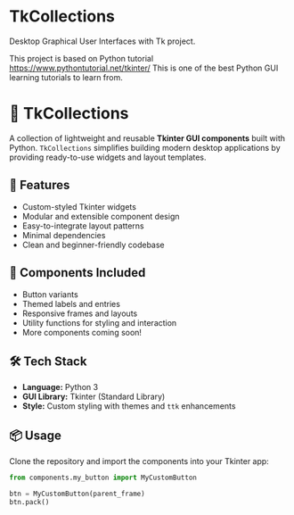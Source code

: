 # TkCollections
 Desktop Graphical User Interfaces with Tk project.

 This project is based on Python tutorial https://www.pythontutorial.net/tkinter/
 This is one of the best Python GUI learning tutorials to learn from. 
# 🧰 TkCollections

A collection of lightweight and reusable **Tkinter GUI components** built with Python. `TkCollections` simplifies building modern desktop applications by providing ready-to-use widgets and layout templates.

## 🎯 Features

- Custom-styled Tkinter widgets
- Modular and extensible component design
- Easy-to-integrate layout patterns
- Minimal dependencies
- Clean and beginner-friendly codebase

## 🧩 Components Included

- Button variants
- Themed labels and entries
- Responsive frames and layouts
- Utility functions for styling and interaction
- More components coming soon!

## 🛠️ Tech Stack

- **Language:** Python 3  
- **GUI Library:** Tkinter (Standard Library)  
- **Style:** Custom styling with themes and `ttk` enhancements

## 📦 Usage

Clone the repository and import the components into your Tkinter app:

```python
from components.my_button import MyCustomButton

btn = MyCustomButton(parent_frame)
btn.pack()
